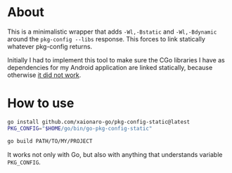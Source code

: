# About

This is a minimalistic wrapper that adds `-Wl,-Bstatic` and `-Wl,-Bdynamic` around the `pkg-config --libs` response. This forces to link statically whatever pkg-config returns.

Initially I had to implement this tool to make sure the CGo libraries I have as dependencies for my Android application are linked statically, because otherwise [it did not work](https://github.com/fyne-io/fyne/issues/5189).

# How to use

```sh
go install github.com/xaionaro-go/pkg-config-static@latest
PKG_CONFIG="$HOME/go/bin/go-pkg-config-static"

go build PATH/TO/MY/PROJECT
```

It works not only with Go, but also with anything that understands variable `PKG_CONFIG`.